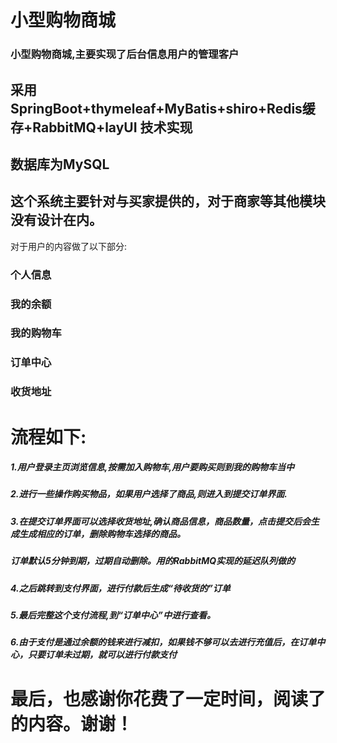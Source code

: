 # 小型购物商城
### 小型购物商城,主要实现了后台信息用户的管理客户

## 采用SpringBoot+thymeleaf+MyBatis+shiro+Redis缓存+RabbitMQ+layUI 技术实现
## 数据库为MySQL

## 这个系统主要针对与买家提供的，对于商家等其他模块没有设计在内。
对于用户的内容做了以下部分:
### 个人信息
### 我的余额
### 我的购物车
### 订单中心
### 收货地址
# 流程如下:
##### 1.用户登录主页浏览信息,按需加入购物车,用户要购买则到我的购物车当中
##### 2.进行一些操作购买物品，如果用户选择了商品,则进入到提交订单界面.
##### 3.在提交订单界面可以选择收货地址,确认商品信息，商品数量，点击提交后会生成生成相应的订单，删除购物车选择的商品。
##### 订单默认5分钟到期，过期自动删除。用的RabbitMQ实现的延迟队列做的
##### 4.之后跳转到支付界面，进行付款后生成“待收货的”订单
##### 5.最后完整这个支付流程,到“订单中心”中进行查看。
##### 6.由于支付是通过余额的钱来进行减扣，如果钱不够可以去进行充值后，在订单中心，只要订单未过期，就可以进行付款支付


# 最后，也感谢你花费了一定时间，阅读了的内容。谢谢！
